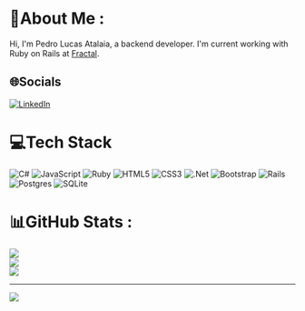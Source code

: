 # 💫About Me :
Hi, I'm Pedro Lucas Atalaia, a backend developer. 
I'm current working with Ruby on Rails at <a href = 'https://fractaltecnologia.com.br' >Fractal</a>.

## 🌐Socials
[![LinkedIn](https://img.shields.io/badge/LinkedIn-%230077B5.svg?logo=linkedin&logoColor=white)](https://linkedin.com/in/https://www.linkedin.com/in/pedro-atalaia-058654210/) 

# 💻Tech Stack
![C#](https://img.shields.io/badge/c%23-%23239120.svg?style=flat-square&logo=c-sharp&logoColor=white) ![JavaScript](https://img.shields.io/badge/javascript-%23323330.svg?style=flat-square&logo=javascript&logoColor=%23F7DF1E) ![Ruby](https://img.shields.io/badge/ruby-%23CC342D.svg?style=flat-square&logo=ruby&logoColor=white) ![HTML5](https://img.shields.io/badge/html5-%23E34F26.svg?style=flat-square&logo=html5&logoColor=white) ![CSS3](https://img.shields.io/badge/css3-%231572B6.svg?style=flat-square&logo=css3&logoColor=white) ![.Net](https://img.shields.io/badge/.NET-5C2D91?style=flat-square&logo=.net&logoColor=white) ![Bootstrap](https://img.shields.io/badge/bootstrap-%23563D7C.svg?style=flat-square&logo=bootstrap&logoColor=white) ![Rails](https://img.shields.io/badge/rails-%23CC0000.svg?style=flat-square&logo=ruby-on-rails&logoColor=white) ![Postgres](https://img.shields.io/badge/postgres-%23316192.svg?style=flat-square&logo=postgresql&logoColor=white) ![SQLite](https://img.shields.io/badge/sqlite-%2307405e.svg?style=flat-square&logo=sqlite&logoColor=white)
# 📊GitHub Stats :
![](https://github-readme-stats.vercel.app/api?username=pedroatalaia201&theme=tokyonight&hide_border=true&include_all_commits=false&count_private=true)<br/>
![](https://github-readme-streak-stats.herokuapp.com/?user=pedroatalaia201&theme=tokyonight&hide_border=true)<br/>
![](https://github-readme-stats.vercel.app/api/top-langs/?username=pedroatalaia201&theme=tokyonight&hide_border=true&include_all_commits=false&count_private=true&layout=compact)
<!--
### ✍️Random Dev Quote
![](https://quotes-github-readme.vercel.app/api?type=horizontal&theme=tokyonight)

### 😂Random Dev Meme
<img src="https://random-memer.herokuapp.com/" width="512px"/> -->

---
[![](https://visitcount.itsvg.in/api?id=pedroatalaia201&icon=2&color=0)](https://visitcount.itsvg.in)
